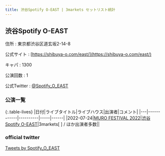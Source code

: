 ```yaml
---
title: 渋谷Spotify O-EAST | 3markets セットリスト統計
---
```

## 渋谷Spotify O-EAST

住所
:    東京都渋谷区道玄坂2-14-8

公式サイト
:    [https://shibuya-o.com/east/](https://shibuya-o.com/east/)

キャパ
:    1300

公演回数
: 1


公式Twitter
: <a href="https://twitter.com/Spotify_O_EAST">@Spotify_O_EAST</a>


### 公演一覧

{:.table-lives}
|日付|ライブタイトル|ライブハウス|出演者|コメント|
|---|------------|----------|-----|------|
|<span class="nowrap">2022-07-24</span>|[MURO FESTIVAL 2022](live027.html)|[渋谷Spotify O-EAST](livehouse007.html)|3markets[ ] / ほか出演者多数||



### official twitter

<a class="twitter-timeline" href="https://twitter.com/Spotify_O_EAST?ref_src=twsrc%5Etfw">Tweets by Spotify_O_EAST</a> <script async src="https://platform.twitter.com/widgets.js" charset="utf-8"></script>
